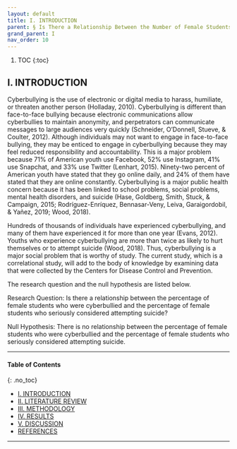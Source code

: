 ```yaml
---
layout: default
title: I. INTRODUCTION
parent: § Is There a Relationship Between the Number of Female Students Who Were Cyberbullied and the Number of Female Students Who Seriously Considered Attempting Suicide?    
grand_parent: I 
nav_order: 10 
---
```

<style>
.dont-break-out {
  /* These are technically the same, but use both */
  overflow-wrap: break-word;
  word-wrap: break-word;

     -ms-word-break: break-all;
  /* This is the dangerous one in WebKit, as it breaks things wherever */
  word-break: break-all;
  /* Instead use this non-standard one: */
  word-break: break-word;
}

.youtube-container {
    position: relative;
    width: 100%;
    height: 0;
    padding-bottom: 56.25%;
}
.youtube-video {
    position: absolute;
    top: 0;
    left: 0;
    width: 100%;
    height: 100%;
}

</style>

<div class="dont-break-out" markdown="1">

1. TOC
{:toc}

## I. INTRODUCTION
Cyberbullying is the use of electronic or digital media to harass, humiliate, or threaten another person (Holladay, 2010). Cyberbullying is different than face-to-face bullying because electronic communications allow cyberbullies to maintain anonymity, and perpetrators can communicate messages to large audiences very quickly (Schneider, O’Donnell, Stueve, & Coulter, 2012). Although individuals may not want to engage in face-to-face bullying, they may be enticed to engage in cyberbullying because they may feel reduced responsibility and accountability. This is a major problem because 71% of American youth use Facebook, 52% use Instagram, 41% use Snapchat, and 33% use Twitter (Lenhart, 2015). Ninety-two percent of American youth have stated that they go online daily, and 24% of them have stated that they are online constantly. Cyberbullying is a major public health concern because it has been linked to school problems, social problems, mental health disorders, and suicide (Hase, Goldberg, Smith, Stuck, & Campaign, 2015; Rodríguez-Enríquez, Bennasar-Veny, Leiva, Garaigordobil, & Yañez, 2019; Wood, 2018).

Hundreds of thousands of individuals have experienced cyberbullying, and many of them have experienced it for more than one year (Evans, 2012). Youths who experience cyberbullying are more than twice as likely to hurt themselves or to attempt suicide (Wood, 2018). Thus, cyberbullying is a major social problem that is worthy of study. The current study, which is a correlational study, will add to the body of knowledge by examining data that were collected by the Centers for Disease Control and Prevention.

The research question and the null hypothesis are listed below. 

Research Question: Is there a relationship between the percentage of female students who were cyberbullied and the percentage of female students who seriously considered attempting suicide?

Null Hypothesis: There is no relationship between the percentage of female students who were cyberbullied and the percentage of female students who seriously considered attempting suicide.

***

#### Table of Contents
{: .no_toc}

<ul><li> <a href="/docs/I/Is-There-a-Relationship-Between-the-Number-of-Female-Students-Who-Were-Cyberbullied-and-the-Number-of-Female-Students-Who-Seriously-Considered-Attempting-Suicide-1/">I. INTRODUCTION</a></li><li> <a href="/docs/I/Is-There-a-Relationship-Between-the-Number-of-Female-Students-Who-Were-Cyberbullied-and-the-Number-of-Female-Students-Who-Seriously-Considered-Attempting-Suicide-2/">II. LITERATURE REVIEW</a></li><li> <a href="/docs/I/Is-There-a-Relationship-Between-the-Number-of-Female-Students-Who-Were-Cyberbullied-and-the-Number-of-Female-Students-Who-Seriously-Considered-Attempting-Suicide-3/">III. METHODOLOGY</a></li><li> <a href="/docs/I/Is-There-a-Relationship-Between-the-Number-of-Female-Students-Who-Were-Cyberbullied-and-the-Number-of-Female-Students-Who-Seriously-Considered-Attempting-Suicide-4/">IV. RESULTS</a></li><li> <a href="/docs/I/Is-There-a-Relationship-Between-the-Number-of-Female-Students-Who-Were-Cyberbullied-and-the-Number-of-Female-Students-Who-Seriously-Considered-Attempting-Suicide-5/">V. DISCUSSION</a></li><li> <a href="/docs/I/Is-There-a-Relationship-Between-the-Number-of-Female-Students-Who-Were-Cyberbullied-and-the-Number-of-Female-Students-Who-Seriously-Considered-Attempting-Suicide-6/">REFERENCES</a></li></ul>

***

</div>
